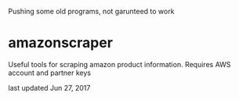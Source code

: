 Pushing some old programs, not garunteed to work

# amazonscraper
Useful tools for scraping amazon product information. Requires AWS account and partner keys

last updated Jun 27, 2017
